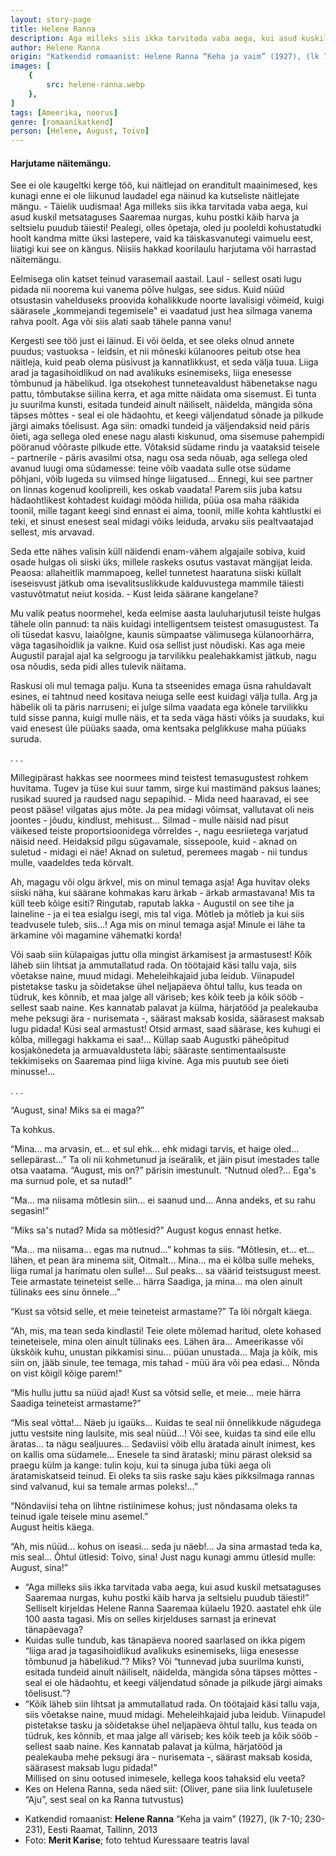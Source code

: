```yaml
---
layout: story-page
title: Helene Ranna
description: Aga milleks siis ikka tarvitada vaba aega, kui asud kuskil metsataguses Saaremaa nurgas, kuhu postki käib harva ja seltsielu puudub täiesti!
author: Helene Ranna
origin: "Katkendid romaanist: Helene Ranna “Keha ja vaim” (1927), (lk 7-10; 230-231), Eesti Raamat, Tallinn, 2013"
images: [
    {
        src: helene-ranna.webp
    },
]
tags: [Ameerika, noorus]
genre: [romaanikatkend]
person: [Helene, August, Toivo]
---
```


<!-- # {{$doc.title}} -->

#### Harjutame näitemängu.

See ei ole kaugeltki kerge töö, kui näitlejad on eranditult maainimesed, kes kunagi enne ei ole liikunud laudadel ega näinud ka kutseliste näitlejate mängu. - Täielik uudismaa! Aga milleks siis ikka tarvitada vaba aega, kui asud kuskil metsataguses Saaremaa nurgas, kuhu postki käib harva ja seltsielu puudub täiesti! Pealegi, olles õpetaja, oled ju pooleldi kohustatudki hoolt kandma mitte üksi lastepere, vaid ka täiskasvanutegi vaimuelu eest, liiatigi kui see on kängus. Niisiis hakkad koorilaulu harjutama või harrastad näitemängu.

Eelmisega olin katset teinud varasemail aastail. Laul - sellest osati lugu pidada nii noorema kui vanema põlve hulgas, see sidus. Kuid nüüd otsustasin vahelduseks proovida kohalikkude noorte lavalisigi võimeid, kuigi säärasele „kommejandi tegemisele" ei vaadatud just hea silmaga vanema rahva poolt. Aga või siis alati saab tähele panna vanu!

Kergesti see töö just ei läinud. Ei või öelda, et see oleks olnud annete puudus; vastuoksa - leidsin, et nii mõneski külanoores peitub otse hea näitleja, kuid peab olema püsivust ja kannatlikkust, et seda välja tuua. Liiga arad ja tagasihoidlikud on nad avalikuks esinemiseks, liiga enesesse tõmbunud ja häbelikud. Iga otsekohest tunneteavaldust häbenetakse nagu pattu, tõmbutakse siilina kerra, et aga mitte näidata oma sisemust. Ei tunta ju suurilma kunsti, esitada tundeid ainult näiliselt, näidelda, mängida sõna täpses mõttes - seal ei ole hädaohtu, et keegi väljendatud sõnade ja pilkude järgi aimaks tõelisust. Aga siin: omadki tundeid ja väljendaksid neid päris õieti, aga sellega oled enese nagu alasti kiskunud, oma sisemuse pahempidi pööranud võõraste pilkude ette. Võtaksid südame rindu ja vaataksid teisele - partnerile - päris avasilmi otsa, nagu osa seda nõuab, aga sellega oled avanud luugi oma südamesse: teine võib vaadata sulle otse südame põhjani, võib lugeda su viimsed hinge liigatused... Ennegi, kui see partner on linnas kogenud koolipreili, kes oskab vaadata! Parem siis juba katsu hädaohtlikest kohtadest kuidagi mööda hiilida, püüa osa maha rääkida toonil, mille tagant keegi sind ennast ei aima, toonil, mille kohta kahtlustki ei teki, et sinust enesest seal midagi võiks leiduda, arvaku siis pealtvaatajad sellest, mis arvavad.

Seda ette nähes valisin küll näidendi enam-vähem algajaile sobiva, kuid osade hulgas oli siiski üks, millele raskeks osutus vastavat mängijat leida. Peaosa: allaheitlik mammapoeg, kellel tunnetest haaratuna siiski küllalt iseseisvust jätkub oma isevalitsuslikkude kalduvustega mammile täiesti vastuvõtmatut neiut kosida. - Kust leida säärane kangelane?

Mu valik peatus noormehel, keda eelmise aasta lauluharjutusil teiste hulgas tähele olin pannud: ta näis kuidagi intelligentsem teistest omasugustest. Ta oli tüsedat kasvu, laiaõlgne, kaunis sümpaatse välimusega külanoorhärra, väga tagasihoidlik ja vaikne. Kuid osa sellist just nõudiski. Kas aga meie Augustil parajal ajal ka selgroogu ja tarvilikku pealehakkamist jätkub, nagu osa nõudis, seda pidi alles tulevik näitama.

Raskusi oli mul temaga palju. Kuna ta stseenides emaga üsna rahuldavalt esines, ei tahtnud need kositava neiuga selle eest kuidagi välja tulla. Arg ja häbelik oli ta päris narruseni; ei julge silma vaadata ega kõnele tarvilikku tuld sisse panna, kuigi mulle näis, et ta seda väga hästi võiks ja suudaks, kui vaid enesest üle püüaks saada, oma kentsaka pelglikkuse maha püüaks suruda.

. . .

Millegipärast hakkas see noormees mind teistest temasugustest rohkem huvitama. Tugev ja tüse kui suur tamm, sirge kui mastimänd paksus laanes; rusikad suured ja raudsed nagu sepapihid. - Mida need haaravad, ei see peost pääse! vilgatas ajus mõte. Ja pea midagi võimsat, vallutavat oli neis joontes - jõudu, kindlust, mehisust... Silmad - mulle näisid nad pisut väikesed teiste proportsioonidega võrreldes -, nagu eesriietega varjatud näisid need. Heidaksid pilgu sügavamale, sissepoole, kuid - aknad on suletud - midagi ei näe! Aknad on suletud, peremees magab - nii tundus mulle, vaadeldes teda kõrvalt.

Ah, magagu või olgu ärkvel, mis on minul temaga asja! Aga huvitav oleks siiski näha, kui säärane kohmakas karu ärkab - ärkab armastavana! Mis ta küll teeb kõige esiti? Ringutab, raputab lakka - Augustil on see tihe ja laineline - ja ei tea esialgu isegi, mis tal viga. Mõtleb ja mõtleb ja kui siis teadvusele tuleb, siis...! Aga mis on minul temaga asja! Minule ei lähe ta ärkamine või magamine vähematki korda!

Või saab siin külapaigas juttu olla mingist ärkamisest ja armastusest! Kõik läheb siin lihtsat ja ammutallatud rada. On töötajaid käsi tallu vaja, siis võetakse naine, muud midagi. Meheleihkajaid juba leidub. Viinapudel pistetakse tasku ja sõidetakse ühel neljapäeva õhtul tallu, kus teada on tüdruk, kes kõnnib, et maa jalge all väriseb; kes kõik teeb ja kõik sööb - sellest saab naine. Kes kannatab palavat ja külma, härjatööd ja pealekauba mehe peksugi ära - nurisemata -, säärast maksab kosida, säärasest maksab lugu pidada! Küsi seal armastust! Otsid armast, saad säärase, kes kuhugi ei kõlba, millegagi hakkama ei saa!... Küllap saab Augustki päheõpitud kosjakõnedeta ja armuavaldusteta läbi; sääraste sentimentaalsuste tekkimiseks on Saaremaa pind liiga kivine. Aga mis puutub see õieti minusse!...

. . .

“August, sina! Miks sa ei maga?”

Ta kohkus.

“Mina... ma arvasin, et... et sul ehk... ehk midagi tarvis, et haige oled... sellepärast...” Ta oli nii kohmetunud ja iseäralik, et jäin pisut imestades talle otsa vaatama. “August, mis on?” pärisin imestunult. “Nutnud oled?... Ega's ma surnud pole, et sa nutad!”

“Ma... ma niisama mõtlesin siin... ei saanud und... Anna andeks, et su rahu segasin!”

“Miks sa's nutad? Mida sa mõtlesid?” August kogus ennast hetke.

“Ma... ma niisama... egas ma nutnud...” kohmas ta siis. “Mõtlesin, et... et... lähen, et pean ära minema siit, Oitmalt... Mina... ma ei kõlba sulle meheks, liiga rumal ja harimatu olen sulle!... Sul peaks... sa väärid teistsugust meest. Teie armastate teineteist selle... härra Saadiga, ja mina... ma olen ainult tülinaks ees sinu õnnele...”

“Kust sa võtsid selle, et meie teineteist armastame?” Ta lõi nõrgalt käega.

“Ah, mis, ma tean seda kindlasti! Teie olete mõlemad haritud, olete kohased teineteisele, mina olen ainult tülinaks ees. Lähen ära... Ameerikasse või ükskõik kuhu, unustan pikkamisi sinu... püüan unustada... Maja ja kõik, mis siin on, jääb sinule, tee temaga, mis tahad - müü ära või pea edasi... Nõnda on vist kõigil kõige parem!”

“Mis hullu juttu sa nüüd ajad! Kust sa võtsid selle, et meie... meie härra Saadiga teineteist armastame?”

“Mis seal võtta!... Näeb ju igaüks... Kuidas te seal nii õnnelikkude nägudega juttu vestsite ning laulsite, mis seal nüüd...! Või see, kuidas ta sind eile ellu äratas... ta nägu sealjuures... Sedaviisi võib ellu äratada ainult inimest, kes on kallis oma südamele... Enesele ta sind ärataski; minu pärast oleksid sa praegu külm ja kange: tulin koju, kui ta sinuga juba tüki aega oli äratamiskatseid teinud. Ei oleks ta siis raske saju käes pikksilmaga rannas sind valvanud, kui sa temale armas poleks!...”

“Nõndaviisi teha on lihtne ristiinimese kohus; just nõndasama oleks ta teinud igale teisele minu asemel.” \
August heitis käega.

“Ah, mis nüüd... kohus on iseasi... seda ju näeb!... Ja sina armastad teda ka, mis seal... Õhtul ütlesid: Toivo, sina! Just nagu kunagi ammu ütlesid mulle: August, sina!”

<!-- Autor: Helene Ranna, saarlasest prosaist, luuletaja ja kooliõpetaja -->
<!-- Täägid: -->




<story-author :author="author" :origin="origin"></story-author>



<details-wrapper summary="Mis mõtted tekkisid?">

- “Aga milleks siis ikka tarvitada vaba aega, kui asud kuskil metsataguses Saaremaa nurgas, kuhu postki käib harva ja seltsielu puudub täiesti!” Selliselt kirjeldas Helene Ranna Saaremaa külaelu 1920. aastatel ehk üle 100 aasta tagasi. Mis on selles kirjelduses sarnast ja erinevat tänapäevaga?
- Kuidas sulle tundub, kas tänapäeva noored saarlased on ikka pigem “liiga arad ja tagasihoidlikud avalikuks esinemiseks, liiga enesesse tõmbunud ja häbelikud.”? Miks? Või “tunnevad juba suurilma kunsti, esitada tundeid ainult näiliselt, näidelda, mängida sõna täpses mõttes - seal ei ole hädaohtu, et keegi väljendatud sõnade ja pilkude järgi aimaks tõelisust.”?
- “Kõik läheb siin lihtsat ja ammutallatud rada. On töötajaid käsi tallu vaja, siis võetakse naine, muud midagi. Meheleihkajaid juba leidub. Viinapudel pistetakse tasku ja sõidetakse ühel neljapäeva õhtul tallu, kus teada on tüdruk, kes kõnnib, et maa jalge all väriseb; kes kõik teeb ja kõik sööb - sellest saab naine. Kes kannatab palavat ja külma, härjatööd ja pealekauba mehe peksugi ära - nurisemata -, säärast maksab kosida, säärasest maksab lugu pidada!” \
Millised on sinu ootused inimesele, kellega koos tahaksid elu veeta?
- Kes on Helena Ranna, seda näed siit: (Oliver, pane siia link luuletusele “Aju”, sest seal on ka Ranna tutvustus)

</details-wrapper>


<details-wrapper summary="Allikad" class="text-sm" icon="icon-park-outline:document-folder">

- Katkendid romaanist: **Helene Ranna** “Keha ja vaim” (1927), (lk 7-10; 230-231), Eesti Raamat, Tallinn, 2013
- Foto: **Merit Karise**; foto tehtud Kuressaare teatris laval

</details-wrapper>

